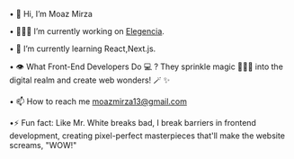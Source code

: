 • 👋 Hi, I’m Moaz Mirza

• 👨🏻‍💻 I’m currently working on [Elegencia](https://elegencia.vercel.app/).

• 🌱 I’m currently learning React,Next.js.

• 👁️ What Front-End Developers Do 💻 ? They sprinkle magic 🧙🏻‍♂️ into the digital realm and create web wonders! 🪄 ✨ 

• 📫 How to reach me moazmirza13@gmail.com

•⚡ Fun fact: Like Mr. White breaks bad, I break barriers in frontend development, creating pixel-perfect masterpieces that'll make the website screams, "WOW!" 

